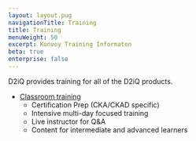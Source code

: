 ```yaml
---
layout: layout.pug
navigationTitle: Training
title: Training
menuWeight: 50
excerpt: Konvoy Training Informaton
beta: true
enterprise: false
---
```


<!-- markdownlint-disable MD004 MD007 MD025 MD030 -->

D2iQ provides training for all of the D2iQ products.

- [Classroom training](https://d2iq.com/services-and-support)
  - Certification Prep (CKA/CKAD specific)
  - Intensive multi-day focused training
  - Live instructor for Q&A
  - Content for intermediate and advanced learners
